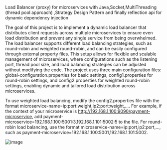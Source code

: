 Load Balancer (proxy) for microservices  with Java,Socket,MultiThreading (thread pool approach) ,Strategy Design Pattern and finally reflection api for dynamic dependency injection

The goal of this project is to implement a dynamic load balancer that distributes client requests across multiple microservices to ensure even load distribution and prevent any single service from being overwhelmed. The load balancer supports different load balancing strategies, such as round-robin and weighted round-robin, and can be easily configured through external property files. This setup allows for flexible and scalable management of microservices, where configurations such as the listening port, thread pool size, and load balancing strategies can be adjusted without modifying the code. The project uses three main configuration files: global-configuration.properties for basic settings, config1.properties for round-robin settings, and config2.properties for weighted round-robin settings, enabling dynamic and tailored load distribution across microservices.

To use weighted load balancing, modify the config2.properties file with the format microservice-name=ip:port:weight,ip2:port:weight,.... For example, if the context of your microservice is http://192.168.1.100:9090/payment-microservice, add payment-microservice=192.168.1.100:5001:3,192.168.1.101:5002:5 to the file. For round-robin load balancing, use the format microservice-name=ip:port,ip2:port,..., such as payment-microservice=192.168.1.100:5001,192.168.1.101:5002.




![image](https://github.com/user-attachments/assets/7da86792-8837-477b-9475-333fc927a7b1)
